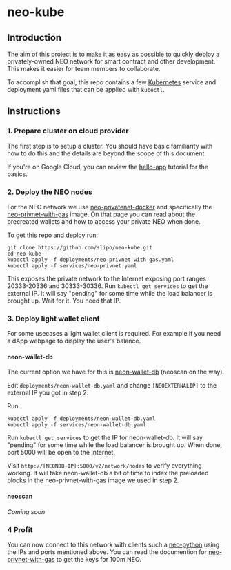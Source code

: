 # neo-kube

## Introduction

The aim of this project is to make it as easy as possible to quickly deploy a privately-owned NEO network for smart contract and other development. This makes it easier for team members to collaborate.

To accomplish that goal, this repo contains a few [Kubernetes](https://kubernetes.io/) service and deployment yaml files that can be applied with `kubectl`.

## Instructions

### 1. Prepare cluster on cloud provider

The first step is to setup a cluster. You should have basic familiarity with how to do this and the details are beyond the scope of this document.

If you're on Google Cloud, you can review the [hello-app](https://cloud.google.com/kubernetes-engine/docs/tutorials/hello-app) tutorial for the basics.

### 2. Deploy the NEO nodes

For the NEO network we use [neo-privatenet-docker](https://github.com/CityOfZion/neo-privatenet-docker) and specifically the [neo-privnet-with-gas](https://hub.docker.com/r/metachris/neo-privnet-with-gas/) image. On that page you can read about the precreated wallets and how to access your private NEO when done.

To get this repo and deploy run:

```
git clone https://github.com/slipo/neo-kube.git
cd neo-kube
kubectl apply -f deployments/neo-privnet-with-gas.yaml
kubectl apply -f services/neo-privnet.yaml
```

This exposes the private network to the Internet exposing port ranges 20333-20336 and 30333-30336. Run `kubectl get services` to get the external IP. It will say "pending" for some time while the load balancer is brought up. Wait for it. You need that IP.

### 3. Deploy light wallet client

For some usecases a light wallet client is required. For example if you need a dApp webpage to display the user's balance.

#### neon-wallet-db

The current option we have for this is [neon-wallet-db](https://github.com/CityOfZion/neon-wallet-db) (neoscan on the way).

Edit `deployments/neon-wallet-db.yaml` and change `[NEOEXTERNALIP]` to the external IP you got in step 2.

Run

```
kubectl apply -f deployments/neon-wallet-db.yaml
kubectl apply -f services/neon-wallet-db.yaml
```

Run `kubectl get services` to get the IP for neon-wallet-db. It will say "pending" for some time while the load balancer is brought up. When done, port 5000 will be open to the Internet.

Visit `http://[NEONDB-IP]:5000/v2/network/nodes` to verify everything working. It will take neon-wallet-db a bit of time to index the preloaded blocks in the neo-privnet-with-gas image we used in step 2.

#### neoscan

_Coming soon_

### 4 Profit

You can now connect to this network with clients such a [neo-python](https://github.com/CityOfZion/neo-python) using the IPs and ports mentioned above. You can read the documention for [neo-privnet-with-gas](https://hub.docker.com/r/metachris/neo-privnet-with-gas/) to get the keys for 100m NEO.



